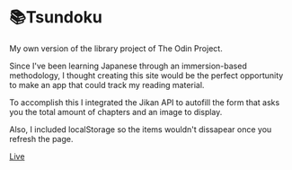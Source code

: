 # :books:Tsundoku
My own version of the library project of The Odin Project. 

Since I've been learning Japanese through an immersion-based methodology, I thought creating this site would be the perfect opportunity to make an app that could track my reading material. 

To accomplish this I integrated the Jikan API to autofill the form that asks you the total amount of chapters and an image to display.

Also, I included localStorage so the items wouldn't dissapear once you refresh the page.


[Live](https://matiasislaa.github.io/Tsundoku/index.html)
